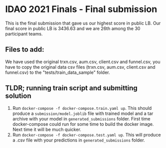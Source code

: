 # IDAO 2021 Finals - Final submission

This is the final submission that gave us our highest score in public LB. Our final score in public LB is 3436.63 and we are 26th among the 30 participant teams.

## Files to add:
We have used the original trxn.csv, aum.csv, client.csv and funnel.csv, you have to copy the original data csv files (trxn.csv, aum.csv, client.csv and funnel.csv) to the "tests/train_data_sample" folder.

## TLDR; running train script and submitting solution
1. Run `docker-compose -f docker-compose.train.yaml up`. This should produce a `submission/model.joblib` file with trained model and a tar archive with your model in `generated_submissions` folder. First time docker-compose could run for some time to build the docker image. Next time it will be much quicker.
2. Run `docker-compose -f docker-compose.test.yaml up`. This will produce a .csv file with your predictions in `generated_submissions` folder.


